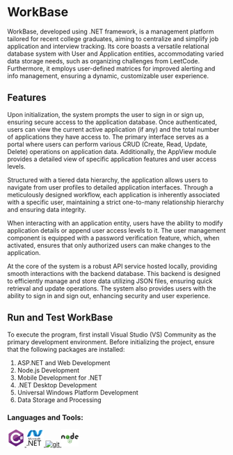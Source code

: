 # WorkBase

WorkBase, developed using .NET framework, is a management platform tailored for recent college graduates, aiming to centralize and simplify job application and interview tracking. Its core boasts a versatile relational database system with User and Application entities, accommodating varied data storage needs, such as organizing challenges from LeetCode. Furthermore, it employs user-defined matrices for improved alerting and info management, ensuring a dynamic, customizable user experience.

## Features

Upon initialization, the system prompts the user to sign in or sign up, ensuring secure access to the application database. Once authenticated, users can view the current active application (if any) and the total number of applications they have access to. The primary interface serves as a portal where users can perform various CRUD (Create, Read, Update, Delete) operations on application data. Additionally, the AppView module provides a detailed view of specific application features and user access levels.

Structured with a tiered data hierarchy, the application allows users to navigate from user profiles to detailed application interfaces. Through a meticulously designed workflow, each application is inherently associated with a specific user, maintaining a strict one-to-many relationship hierarchy and ensuring data integrity.

When interacting with an application entity, users have the ability to modify application details or append user access levels to it. The user management component is equipped with a password verification feature, which, when activated, ensures that only authorized users can make changes to the application.

At the core of the system is a robust API service hosted locally, providing smooth interactions with the backend database. This backend is designed to efficiently manage and store data utilizing JSON files, ensuring quick retrieval and update operations. The system also provides users with the ability to sign in and sign out, enhancing security and user experience.

## Run and Test WorkBase

To execute the program, first install Visual Studio (VS) Community as the primary development environment. 
Before initializing the project, ensure that the following packages are installed:

1. ASP.NET and Web Development
2. Node.js Development
3. Mobile Development for .NET
4. .NET Desktop Development
5. Universal Windows Platform Development
6. Data Storage and Processing

<h3 align="left">Languages and Tools:</h3>
 <a href="https://www.w3schools.com/cs/" target="_blank" rel="noreferrer"> <img src="https://raw.githubusercontent.com/devicons/devicon/master/icons/csharp/csharp-original.svg" alt="csharp" width="40" height="40"/> </a> <a href="https://dotnet.microsoft.com/" target="_blank" rel="noreferrer"> <img src="https://raw.githubusercontent.com/devicons/devicon/master/icons/dot-net/dot-net-original-wordmark.svg" alt="dotnet" width="40" height="40"/> </a> <a href="https://git-scm.com/" target="_blank" rel="noreferrer"> <img src="https://www.vectorlogo.zone/logos/git-scm/git-scm-icon.svg" alt="git" width="40" height="40"/> </a> <a href="https://nodejs.org" target="_blank" rel="noreferrer"> <img src="https://raw.githubusercontent.com/devicons/devicon/master/icons/nodejs/nodejs-original-wordmark.svg" alt="nodejs" width="40" height="40"/> </a> </p>
